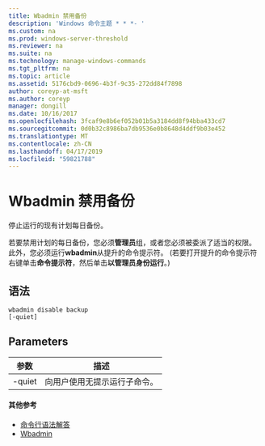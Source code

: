 ```yaml
---
title: Wbadmin 禁用备份
description: 'Windows 命令主题 * * *- '
ms.custom: na
ms.prod: windows-server-threshold
ms.reviewer: na
ms.suite: na
ms.technology: manage-windows-commands
ms.tgt_pltfrm: na
ms.topic: article
ms.assetid: 5176cbd9-0696-4b3f-9c35-272dd84f7898
author: coreyp-at-msft
ms.author: coreyp
manager: dongill
ms.date: 10/16/2017
ms.openlocfilehash: 3fcaf9e8b6ef052b01b5a3184dd8f94bba433cd7
ms.sourcegitcommit: 0d0b32c8986ba7db9536e0b8648d4ddf9b03e452
ms.translationtype: MT
ms.contentlocale: zh-CN
ms.lasthandoff: 04/17/2019
ms.locfileid: "59821788"
---
```

# <a name="wbadmin-disable-backup"></a>Wbadmin 禁用备份



停止运行的现有计划每日备份。

若要禁用计划的每日备份，您必须**管理员**组，或者您必须被委派了适当的权限。 此外，您必须运行**wbadmin**从提升的命令提示符。 (若要打开提升的命令提示符右键单击**命令提示符**，然后单击**以管理员身份运行**。)

## <a name="syntax"></a>语法

```
wbadmin disable backup
[-quiet]
```

## <a name="parameters"></a>Parameters

|参数|描述|
|---------|-----------|
|-quiet|向用户使用无提示运行子命令。|

#### <a name="additional-references"></a>其他参考

-   [命令行语法解答](command-line-syntax-key.md)
-   [Wbadmin](wbadmin.md)
